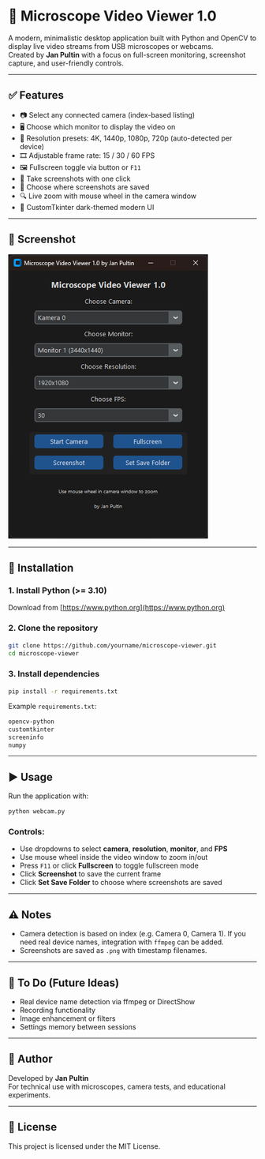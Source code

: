 # 🔬 Microscope Video Viewer 1.0

A modern, minimalistic desktop application built with Python and OpenCV to display live video streams from USB microscopes or webcams.  
Created by **Jan Pultin** with a focus on full-screen monitoring, screenshot capture, and user-friendly controls.

---

## ✅ Features

- 📷 Select any connected camera (index-based listing)
- 🖥️ Choose which monitor to display the video on
- 🧩 Resolution presets: 4K, 1440p, 1080p, 720p (auto-detected per device)
- 🎞️ Adjustable frame rate: 15 / 30 / 60 FPS
- 🖼️ Fullscreen toggle via button or `F11`
- 📸 Take screenshots with one click
- 💾 Choose where screenshots are saved
- 🔍 Live zoom with mouse wheel in the camera window
- 🎨 CustomTkinter dark-themed modern UI

---

## 📸 Screenshot

![](screenshots/ui.png)

---

## 🚀 Installation

### 1. Install Python (>= 3.10)
Download from [https://www.python.org](https://www.python.org)

### 2. Clone the repository
```bash
git clone https://github.com/yourname/microscope-viewer.git
cd microscope-viewer
```

### 3. Install dependencies
```bash
pip install -r requirements.txt
```

Example `requirements.txt`:
```
opencv-python
customtkinter
screeninfo
numpy
```

---

## ▶️ Usage

Run the application with:
```bash
python webcam.py
```

### Controls:
- Use dropdowns to select **camera**, **resolution**, **monitor**, and **FPS**
- Use mouse wheel inside the video window to zoom in/out
- Press `F11` or click **Fullscreen** to toggle fullscreen mode
- Click **Screenshot** to save the current frame
- Click **Set Save Folder** to choose where screenshots are saved

---

## ⚠️ Notes

- Camera detection is based on index (e.g. Camera 0, Camera 1). If you need real device names, integration with `ffmpeg` can be added.
- Screenshots are saved as `.png` with timestamp filenames.

---

## 🧠 To Do (Future Ideas)

- Real device name detection via ffmpeg or DirectShow
- Recording functionality
- Image enhancement or filters
- Settings memory between sessions

---

## 👤 Author

Developed by **Jan Pultin**  
For technical use with microscopes, camera tests, and educational experiments.

---

## 📄 License

This project is licensed under the MIT License.
